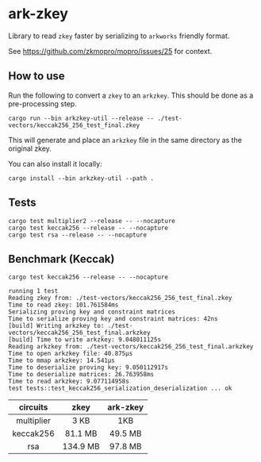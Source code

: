 # ark-zkey

Library to read `zkey` faster by serializing to `arkworks` friendly format.

See https://github.com/zkmopro/mopro/issues/25 for context.

## How to use

Run the following to convert a `zkey` to an `arkzkey`. This should be done as a pre-processing step.

`cargo run --bin arkzkey-util --release -- ./test-vectors/keccak256_256_test_final.zkey`

This will generate and place an `arkzkey` file in the same directory as the original zkey.

You can also install it locally:

`cargo install --bin arkzkey-util --path .`

## Tests

```
cargo test multiplier2 --release -- --nocapture
cargo test keccak256 --release -- --nocapture
cargo test rsa --release -- --nocapture
```

## Benchmark (Keccak)

`cargo test keccak256 --release -- --nocapture`

```
running 1 test
Reading zkey from: ./test-vectors/keccak256_256_test_final.zkey
Time to read zkey: 101.761584ms
Serializing proving key and constraint matrices
Time to serialize proving key and constraint matrices: 42ns
[build] Writing arkzkey to: ./test-vectors/keccak256_256_test_final.arkzkey
[build] Time to write arkzkey: 9.048011125s
Reading arkzkey from: ./test-vectors/keccak256_256_test_final.arkzkey
Time to open arkzkey file: 40.875µs
Time to mmap arkzkey: 14.541µs
Time to deserialize proving key: 9.050112917s
Time to deserialize matrices: 26.763958ms
Time to read arkzkey: 9.077114958s
test tests::test_keccak256_serialization_deserialization ... ok
```

| circuits | zkey | ark-zkey |
| :--: | :--: | :--: |
| multiplier| 3 KB | 1KB |
| keccak256 | 81.1 MB | 49.5 MB |
| rsa| 134.9 MB| 97.8 MB| 
